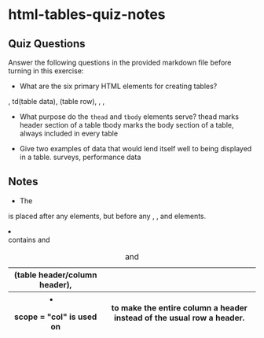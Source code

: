# html-tables-quiz-notes

## Quiz Questions

Answer the following questions in the provided markdown file before turning in this exercise:

- What are the six primary HTML elements for creating tables?
<table>, td(table data), <tr>(table row), <th>(table header/column header), <thead>, <tfoot>, <tbody>

- What purpose do the `thead` and `tbody` elements serve?
  thead marks header section of a table
  tbody marks the body section of a table, always included in every table

- Give two examples of data that would lend itself well to being displayed in a table.
  surveys, performance data

## Notes

- The <thead> is placed after any <caption> and <colgroup> elements, but before any <tbody>, <tfoot>, and <tr> elements.

- <thead> contains <tr> and <th>

- scope = "col" is used on <th> to make the entire column a header instead of the usual row a header.
